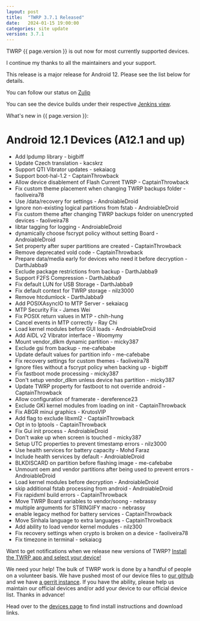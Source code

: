 ```yaml
---
layout: post
title:  "TWRP 3.7.1 Released"
date:   2024-01-15 19:00:00
categories: site update
version: 3.7.1
---
```


TWRP {{ page.version }} is out now for most currently supported devices.

I continue my thanks to all the maintainers and your support.

This release is a major release for Android 12.
Please see the list below for details.

You can follow our status on [Zulip](https://rebrand.ly/teamwin-recovery-zulip-community)

You can see the device builds under their respective [Jenkins view](https://jenkins.twrp.me).

What's new in {{ page.version }}:

# Android 12.1 Devices (A12.1 and up)
- Add lpdump library - bigbiff
- Update Czech translation - kacskrz
- Support QTI Vibrator updates - sekaiacg
- Support boot-hal-1.2 - CaptainThrowback
- Allow device disablement of Flash Current TWRP - CaptainThrowback
- Fix custom theme placement when changing TWRP backups folder - faoliveira78
- Use /data/recovery for settings - AndroiableDroid
- Ignore non-existing logical partitions from fstab - AndroiableDroid
- Fix custom theme after changing TWRP backups folder on unencrypted devices - faoliveira78 
- libtar tagging for logging - AndroiableDroid
- dynamically choose fscrypt policy without setting Board - AndroiableDroid
- Set property after super partitions are created - CaptainThrowback
- Remove deprecated vold code - CaptainThrowback
- Prepare data/media early for devices who need it before decryption - DarthJabba9
- Exclude package restrictions from backup - DarthJabba9
- Support F2FS Compression - DarthJabba9
- Fix default LUN for USB Storage - DarthJabba9
- Fix default context for TWRP storage - nilz3000
- Remove htcdumlock - DarthJabba9
- Add POSIXAsyncIO to MTP Server - sekaiacg
- MTP Security Fix - James Wei
- Fix POSIX return values in MTP - chih-hung
- Cancel events in MTP correctly - Ray Chi
- Load kernel modules before GUI loads - AndroiableDroid
- Add AIDL v2 Vibrator interface - Woomymy
- Mount vendor_dlkm dynamic partition - micky387
- Exclude gsi from backup - me-cafebabe
- Update default values for partition info - me-cafebabe
- Fix recovery settings for custom themes - faoliveira78
- Ignore files without a fscrypt policy when backing up - bigbiff
- Fix fastboot mode processing - micky387
- Don't setup vendor_dlkm unless device has partition - micky387
- Update TWRP property for fastboot to not override android - CaptainThrowback
- Allow configuration of framerate - dereference23
- Exclude GKI kernel modules from loading on init - CaptainThrowback
- Fix ABGR minui graphics - KrutosVIP
- Add flag to exclude libxml2 - CaptainThrowback
- Opt in to lptools - CaptainThrowback
- Fix Gui init process - AndroiableDroid
- Don't wake up when screen is touched - micky387
- Setup UTC properties to prevent timestamp errors - nilz3000
- Use health services for battery capacity - Mohd Faraz
- Include health services by default - AndroiableDroid
- BLKDISCARD on partition before flashing image - me-cafebabe
- Unmount oem and vendor partitions after being used to prevent errors - AndroiableDroid
- Load kernel modules before decryption - AndroiableDroid
- skip additional fstab processing from android - AndroiableDroid
- Fix rapidxml build errors - CaptainThrowback
- Move TWRP Board variables to vendor/soong - nebrassy
- multiple arguments for STRINGIFY macro - nebrassy
- enable legacy method for battery services - CaptainThrowback
- Move Sinhala language to extra languages - CaptainThrowback
- Add ability to load vendor kernel modules - nilz300
- Fix recovery settings when crypto is broken on a device - faoliveira78
- Fix timezone in terminal - sekaiacg 

Want to get notifications when we release new versions of TWRP? [Install the TWRP app and select your device!](https://twrp.me/app)

We need your help! The bulk of TWRP work is done by a handful of people on a volunteer basis. We have pushed most of our device files to [our github](http://github.com/TeamWin/) and we have [a gerrit instance](http://gerrit.twrp.me). If you have the ability, please help us maintain our official devices and/or add your device to our official device list. Thanks in advance!

Head over to the [devices page](http://twrp.me/Devices) to find install instructions and download links.
